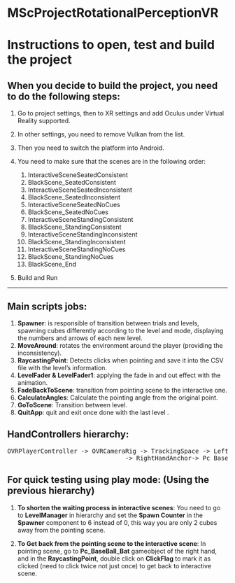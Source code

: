 # MScProjectRotationalPerceptionVR
# Instructions to open, test and build the project

## When you decide to build the project, you need to do the following steps: 
1.  Go to project settings, then to XR settings and add Oculus under Virtual Reality supported.
2.	In other settings, you need to remove Vulkan from the list.
3.	Then you need to switch the platform into Android.
4.	You need to make sure that the scenes are in the following order:
    1.	InteractiveSceneSeatedConsistent 	
    2.	BlackScene_SeatedConsistent
    3.	InteractiveSceneSeatedInconsistent
    4.	BlackScene_SeatedInconsistent
    5.	InteractiveSceneSeatedNoCues
    6.	BlackScene_SeatedNoCues
    7.	InteractiveSceneStandingConsistent 	
    8.	BlackScene_StandingConsistent
    9.	InteractiveSceneStandingInconsistent
    10.	BlackScene_StandingInconsistent
    11.	InteractiveSceneStandingNoCues
    12.	BlackScene_StandingNoCues
    13.	BlackScene_End
    
5. Build and Run

---

## Main scripts jobs:
1.	**Spawner**: is responsible of transition between trials and levels, spawning cubes differently according to the level and mode, displaying the numbers and arrows of 				each new level.
2.	**MoveAround**: rotates the environment around the player (providing the inconsistency).
3.	**RaycastingPoint**: Detects clicks when pointing and save it into the CSV file with the level’s information.
4.	**LevelFader & LevelFader1**: applying the fade in and out effect with the animation.
5.	**FadeBackToScene**: transition from pointing scene to the interactive one.
6.	**CalculateAngles**: Calculate the pointing angle from the original point.
7.	**GoToScene**: Transition between level.
8.	**QuitApp**: quit and exit once done with the last level .
	
## HandControllers hierarchy:	
<pre>
OVRPlayerController -> OVRCameraRig -> TrackingSpace -> LeftHandAnchor-> Pc_BaseBall_Bat
 					            -> RightHandAnchor-> Pc_BaseBall_Bat
</pre>

## For quick testing using play mode: (Using the previous hierarchy)

1.	**To shorten the waiting process in interactive scenes**: You need to go to **LevelManager** in hierarchy and set the **Spawn Counter** in the **Spawner** component to 6 instead of 0, this way you are only 2 cubes away from the pointing scene.

2.	**To Get back from the pointing scene to the interactive scene**: In pointing scene, go to **Pc_BaseBall_Bat** gameobject of the right hand, and in the **RaycastingPoint**, double click on **ClickFlag** to mark it as clicked (need to click twice not just once) to get back to interactive scene.
